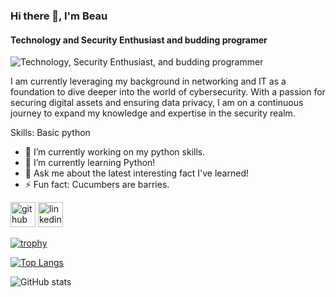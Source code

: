 ### Hi there 👋, I'm Beau
#### Technology and Security Enthusiast and budding programer
![Technology, Security Enthusiast, and budding programmer](https://png.pngtree.com/thumb_back/fh260/back_our/20190619/ourmid/pngtree-blue-technology-cyber-security-poster-image_135418.jpg)

I am currently leveraging my background in networking and IT as a foundation to dive deeper into the world of cybersecurity. With a passion for securing digital assets and ensuring data privacy, I am on a continuous journey to expand my knowledge and expertise in the security realm.

Skills: Basic python

- 🔭 I’m currently working on my python skills. 
- 🌱 I’m currently learning Python!
- 💬 Ask me about the latest interesting fact I've learned! 
- ⚡ Fun fact: Cucumbers are barries.


[<img src='https://cdn.jsdelivr.net/npm/simple-icons@3.0.1/icons/github.svg' alt='github' height='40'>](https://github.com/ZeroAfro)  [<img src='https://cdn.jsdelivr.net/npm/simple-icons@3.0.1/icons/linkedin.svg' alt='linkedin' height='40'>](https://www.linkedin.com/in/beau-guthery-156b469a/)  

[![trophy](https://github-profile-trophy.vercel.app/?username=ZeroAfro)](https://github.com/ryo-ma/github-profile-trophy)

[![Top Langs](https://github-readme-stats.vercel.app/api/top-langs/?username=ZeroAfro&layout=pie)](https://github.com/anuraghazra/github-readme-stats)

![GitHub stats](https://github-readme-stats.vercel.app/api?username=ZeroAfro&show_icons=true)  

